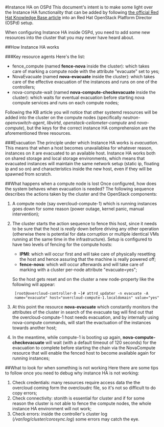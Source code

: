 #Instance HA on OSPd
This document's intent is to make some light over the Instance HA functionality that can be added by following <a href="https://access.redhat.com/articles/1544823" target="_blank">the official Red Hat Knowledge Base article</a> into an Red Hat OpenStack Platform Director (OSPd) setup.

When configuring Instance HA inside OSPd, you need to add some new resources into the cluster that you may never have heard about.

##How Instance HA works

###Key resource agents
Here's the list:

- fence_compute (named **fence-nova** inside the cluster): which takes care of marking a compute node with the attribute "evacuate" set to yes;
- NovaEvacuate (named **nova-evacuate** inside the cluster): which takes care of the effective evacuation of the instances and runs on one of the controllers;
- nova-compute-wait (named **nova-compute-checkevacuate** inside the cluster): which waits for eventual evacuation before starting nova compute services and runs on each compute nodes;

Following the KB article you will notice that other systemd resources will be added into the cluster on the compute nodes (specifically *neutron-openvswitch-agent*, *libvirtd*, *openstack-ceilometer-compute* and *nova-compute*), but the keys for the correct instance HA comprehension are the aforementioned three resources.

###Evacuation
The principle under which Instance HA works is *evacuation*. This means that when a host becomes unavailablea for whatever reason, instances on it are evacuated to an available host.
Instance HA works both on shared storage and local storage environments, which means that evacuated instances will maintain the same network setup (static ip, floating ip and so on) and characteristics inside the new host, even if they will be spawned from scratch.

##What happens when a compute node is lost
Once configured, how does the system behaves when evacuation is needed? The following sequence describes the actions taken by the cluster and the OpenStack components:

1. A compute node (say overcloud-compute-1) which is running instances goes down for some reason (power outage, kernel panic, manual intervention);
2. The cluster starts the action sequence to fence this host, since it needs to be sure that the host is *really* down before driving any other operation (otherwise there is potential for data corruption or multiple identical VMs running at the same time in the infrastructure). Setup is configured to have two levels of fencing for the compute hosts:

    * **IPMI**: which will occur first and will take care of physically resetting the host and hence assuring that the machine is really powered off;
    * **fence-nova**: which will occur afterwards and will take care of marking with a cluster per-node attribute "evacuate=yes";

    So the host gets reset and on the cluster a new node-property like the following will appear:
    
        [root@overcloud-controller-0 ~]# attrd_updater -n evacuate -A
        name="evacuate" host="overcloud-compute-1.localdomain" value="yes"

3. At this point the resource **nova-evacuate** which constantly monitors the attributes of the cluster in search of the evacuate tag will find out that the overcloud-compute-1 host needs evacuation, and by internally using nova-compute commands, will start the evactuation of the instances towards another host;
4. In the meantime, while compute-1 is booting up again, **nova-compute-checkevacuate** will wait (with a default timeout of 120 seconds) for the evacuation to complete before starting the chain via the NovaCompute resource that will enable the fenced host to become available again for running instances;

##What to look for when something is not working
Here there are some tips to follow once you need to debug why instance HA is not working:

1. Check credentials: many resources require access data the the overcloud coming form the overcloudrc file, so it's not so difficult to do copy errors;
2. Check connectivity: stonith is essential for cluster and if for some reason the cluster is not able to fence the compute nodes, the whole instance HA environment will not work;
3. Check errors: inside the controller's cluster log (*/var/log/cluster/corosync.log*) some errors may catch the eye.
